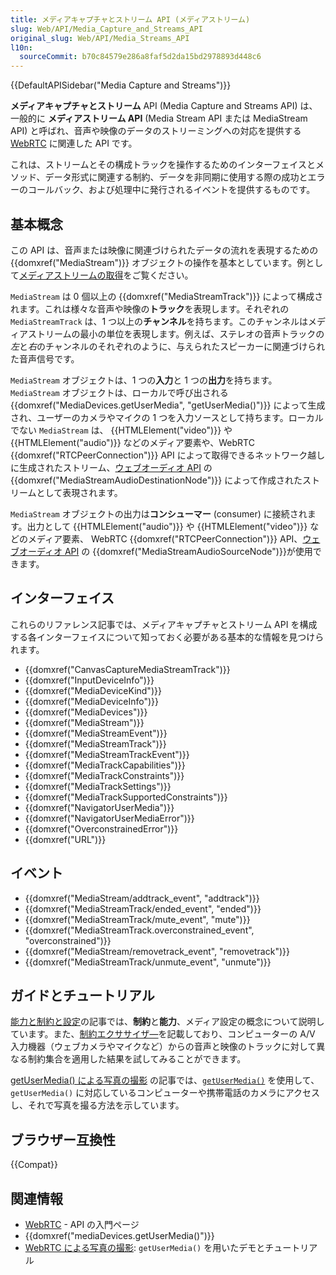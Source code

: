 ```yaml
---
title: メディアキャプチャとストリーム API (メディアストリーム)
slug: Web/API/Media_Capture_and_Streams_API
original_slug: Web/API/Media_Streams_API
l10n:
  sourceCommit: b70c84579e286a8faf5d2da15bd2978893d448c6
---
```


{{DefaultAPISidebar("Media Capture and Streams")}}

**メディアキャプチャとストリーム** API (Media Capture and Streams API) は、一般的に **メディアストリーム API** (Media Stream API または MediaStream API) と呼ばれ、音声や映像のデータのストリーミングへの対応を提供する [WebRTC](/ja/docs/Web/API/WebRTC_API) に関連した API です。

これは、ストリームとその構成トラックを操作するためのインターフェイスとメソッド、データ形式に関連する制約、データを非同期に使用する際の成功とエラーのコールバック、および処理中に発行されるイベントを提供するものです。

## 基本概念

この API は、音声または映像に関連づけられたデータの流れを表現するための {{domxref("MediaStream")}} オブジェクトの操作を基本としています。例として[メディアストリームの取得](/ja/docs/Web/API/Media_Capture_and_Streams_API/Taking_still_photos#startup_関数)をご覧ください。

`MediaStream` は 0 個以上の {{domxref("MediaStreamTrack")}} によって構成されます。これは様々な音声や映像の**トラック**を表現します。それぞれの `MediaStreamTrack` は、1 つ以上の**チャンネル**を持ちます。このチャンネルはメディアストリームの最小の単位を表現します。例えば、ステレオの音声トラックの*左*と*右*のチャンネルのそれぞれのように、与えられたスピーカーに関連づけられた音声信号です。

`MediaStream` オブジェクトは、1 つの**入力**と 1 つの**出力**を持ちます。 `MediaStream` オブジェクトは、ローカルで呼び出される {{domxref("MediaDevices.getUserMedia", "getUserMedia()")}} によって生成され、ユーザーのカメラやマイクの 1 つを入力ソースとして持ちます。ローカルでない `MediaStream` は、 {{HTMLElement("video")}} や {{HTMLElement("audio")}} などのメディア要素や、WebRTC {{domxref("RTCPeerConnection")}} API によって取得できるネットワーク越しに生成されたストリーム、[ウェブオーディオ API](/ja/docs/Web/API/Web_Audio_API) の {{domxref("MediaStreamAudioDestinationNode")}} によって作成されたストリームとして表現されます。

`MediaStream` オブジェクトの出力は**コンシューマー** (consumer) に接続されます。出力として {{HTMLElement("audio")}} や {{HTMLElement("video")}} などのメディア要素、 WebRTC {{domxref("RTCPeerConnection")}} API、[ウェブオーディオ API](/ja/docs/Web_Audio_API) の {{domxref("MediaStreamAudioSourceNode")}}が使用できます。

## インターフェイス

これらのリファレンス記事では、メディアキャプチャとストリーム API を構成する各インターフェイスについて知っておく必要がある基本的な情報を見つけられます。

- {{domxref("CanvasCaptureMediaStreamTrack")}}
- {{domxref("InputDeviceInfo")}}
- {{domxref("MediaDeviceKind")}}
- {{domxref("MediaDeviceInfo")}}
- {{domxref("MediaDevices")}}
- {{domxref("MediaStream")}}
- {{domxref("MediaStreamEvent")}}
- {{domxref("MediaStreamTrack")}}
- {{domxref("MediaStreamTrackEvent")}}
- {{domxref("MediaTrackCapabilities")}}
- {{domxref("MediaTrackConstraints")}}
- {{domxref("MediaTrackSettings")}}
- {{domxref("MediaTrackSupportedConstraints")}}
- {{domxref("NavigatorUserMedia")}}
- {{domxref("NavigatorUserMediaError")}}
- {{domxref("OverconstrainedError")}}
- {{domxref("URL")}}

## イベント

- {{domxref("MediaStream/addtrack_event", "addtrack")}}
- {{domxref("MediaStreamTrack/ended_event", "ended")}}
- {{domxref("MediaStreamTrack/mute_event", "mute")}}
- {{domxref("MediaStreamTrack.overconstrained_event", "overconstrained")}}
- {{domxref("MediaStream/removetrack_event", "removetrack")}}
- {{domxref("MediaStreamTrack/unmute_event", "unmute")}}

## ガイドとチュートリアル

[能力と制約と設定](/ja/docs/Web/API/Media_Capture_and_Streams_API/Constraints)の記事では、**制約**と**能力**、メディア設定の概念について説明しています。また、[制約エクササイザ―](/ja/docs/Web/API/Media_Capture_and_Streams_API/Constraints#例_制約エクササイザ―)を記載しており、コンピューターの A/V 入力機器（ウェブカメラやマイクなど）からの音声と映像のトラックに対して異なる制約集合を適用した結果を試してみることができます。

[getUserMedia() による写真の撮影](/ja/docs/Web/API/Media_Capture_and_Streams_API/Taking_still_photos) の記事では、[`getUserMedia()`](/ja/docs/Web/API/MediaDevices/getUserMedia) を使用して、 `getUserMedia()` に対応しているコンピューターや携帯電話のカメラにアクセスし、それで写真を撮る方法を示しています。

## ブラウザー互換性

{{Compat}}

## 関連情報

- [WebRTC](/ja/docs/Web/API/WebRTC_API) - API の入門ページ
- {{domxref("mediaDevices.getUserMedia()")}}
- [WebRTC による写真の撮影](/ja/docs/Web/API/Media_Capture_and_Streams_API/Taking_still_photos): `getUserMedia()` を用いたデモとチュートリアル
